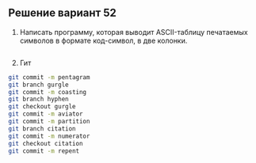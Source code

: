 ## Решение вариант 52
1. Написать программу, которая выводит ASCII-таблицу печатаемых символов в формате код-символ, в две колонки.

```bash

```

2. Гит
```bash
git commit -m pentagram
git branch gurgle
git commit -m coasting
git branch hyphen
git checkout gurgle
git commit -m aviator
git commit -m partition
git branch citation
git commit -m numerator
git checkout citation
git commit -m repent
```
   